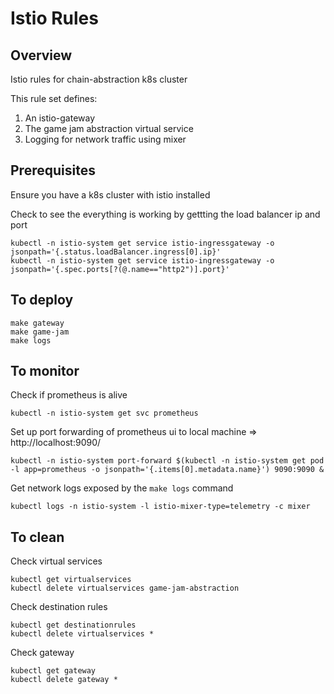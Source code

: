 # Istio Rules

## Overview
Istio rules for chain-abstraction k8s cluster

This rule set defines:

1. An istio-gateway
2. The game jam abstraction virtual service
3. Logging for network traffic using mixer

## Prerequisites
Ensure you have a k8s cluster with istio installed

Check to see the everything is working by gettting the load balancer ip and port
```shell
kubectl -n istio-system get service istio-ingressgateway -o jsonpath='{.status.loadBalancer.ingress[0].ip}'
kubectl -n istio-system get service istio-ingressgateway -o jsonpath='{.spec.ports[?(@.name=="http2")].port}'
```

## To deploy
```shell
make gateway
make game-jam
make logs
```

## To monitor
Check if prometheus is alive
```
kubectl -n istio-system get svc prometheus
```

Set up port forwarding of prometheus ui to local machine => http://localhost:9090/
```
kubectl -n istio-system port-forward $(kubectl -n istio-system get pod -l app=prometheus -o jsonpath='{.items[0].metadata.name}') 9090:9090 &
```

Get network logs exposed by the `make logs` command
```
kubectl logs -n istio-system -l istio-mixer-type=telemetry -c mixer
```


## To clean
Check virtual services 
```shell
kubectl get virtualservices
kubectl delete virtualservices game-jam-abstraction
```

Check destination rules 
```shell
kubectl get destinationrules
kubectl delete virtualservices *
```

Check gateway 
```shell
kubectl get gateway
kubectl delete gateway *
```